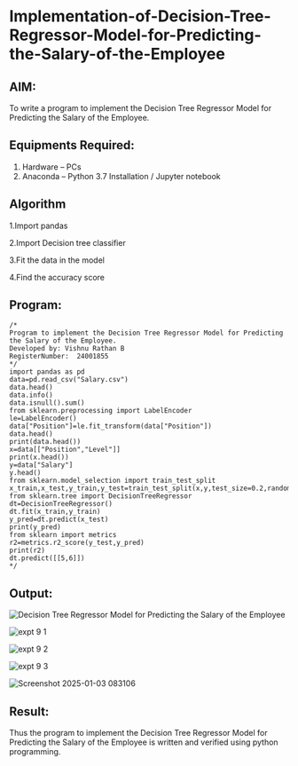 # Implementation-of-Decision-Tree-Regressor-Model-for-Predicting-the-Salary-of-the-Employee

## AIM:
To write a program to implement the Decision Tree Regressor Model for Predicting the Salary of the Employee.

## Equipments Required:
1. Hardware – PCs
2. Anaconda – Python 3.7 Installation / Jupyter notebook

## Algorithm
1.Import pandas

2.Import Decision tree classifier

3.Fit the data in the model

4.Find the accuracy score

## Program:
```
/*
Program to implement the Decision Tree Regressor Model for Predicting the Salary of the Employee.
Developed by: Vishnu Rathan B
RegisterNumber:  24001855
*/
import pandas as pd
data=pd.read_csv("Salary.csv")
data.head()
data.info()
data.isnull().sum()
from sklearn.preprocessing import LabelEncoder
le=LabelEncoder()
data["Position"]=le.fit_transform(data["Position"])
data.head()
print(data.head())
x=data[["Position","Level"]]
print(x.head())
y=data["Salary"]
y.head()
from sklearn.model_selection import train_test_split
x_train,x_test,y_train,y_test=train_test_split(x,y,test_size=0.2,random_state=2)
from sklearn.tree import DecisionTreeRegressor
dt=DecisionTreeRegressor()
dt.fit(x_train,y_train)
y_pred=dt.predict(x_test)
print(y_pred)
from sklearn import metrics
r2=metrics.r2_score(y_test,y_pred)
print(r2)
dt.predict([[5,6]])
*/
```

## Output:
![Decision Tree Regressor Model for Predicting the Salary of the Employee](sam.png)

![expt 9 1](https://github.com/user-attachments/assets/967ea062-297e-482c-b770-e753cfc3dfeb)

![expt 9 2](https://github.com/user-attachments/assets/00f1c56c-dbf0-4e2a-b7b3-613d7257abb0)

![expt 9 3](https://github.com/user-attachments/assets/f8031190-77b2-48c4-ab5d-bf4f6ac61e51)

![Screenshot 2025-01-03 083106](https://github.com/user-attachments/assets/3dbdb64e-5e83-48bb-8afb-da7a8f27298a)


## Result:
Thus the program to implement the Decision Tree Regressor Model for Predicting the Salary of the Employee is written and verified using python programming.
